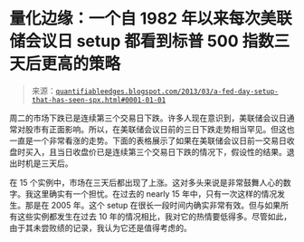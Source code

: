 <!--yml

分类：未分类

日期：2024-05-18 08:43:00

-->

# 量化边缘：一个自 1982 年以来每次美联储会议日 setup 都看到标普 500 指数三天后更高的策略

> 来源：[`quantifiableedges.blogspot.com/2013/03/a-fed-day-setup-that-has-seen-spx.html#0001-01-01`](http://quantifiableedges.blogspot.com/2013/03/a-fed-day-setup-that-has-seen-spx.html#0001-01-01)

周二的市场下跌已是连续第三个交易日下跌。许多人现在意识到，美联储会议日通常对股市有正面影响。所以，在美联储会议日前的三日下跌走势相当罕见。但这也一直是一个非常看涨的走势。下面的表格展示了如果在美联储会议日前一交易日收盘时买入，且当日收盘价已是连续第三个交易日下跌的情况下，假设性的结果。退出时机是三天后。

在 15 个实例中，市场在三天后都出现了上涨。这对多头来说是非常鼓舞人心的数字。我这里确实有一个担忧。在过去的 nearly 15 年中，只有一次这样的情况发生。那是在 2005 年。这个 setup 在很长一段时间内确实非常有效。但与如果所有这些实例都发生在过去 10 年的情况相比，我对它的热情要低得多。尽管如此，由于其未尝败绩的记录，我认为它还是值得考虑的。
